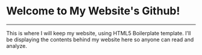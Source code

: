 # Welcome to My Website's Github!

---
This is where I will keep my website, using HTML5 Boilerplate template.
I'll be displaying the contents behind my website here so anyone can read and analyze.
